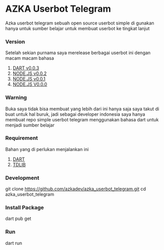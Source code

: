 # AZKA Userbot Telegram

Azka userbot telegram sebuah open source userbot simple di gunakan hanya untuk sumber belajar untuk membuat userbot ke tingkat lanjut


### Version
Setelah sekian purnama saya merelease berbagai userbot ini dengan macam macam bahasa

1. [DART v0.0.3]()
2. [NODE.JS v0.0.2](https://github.com/azkadev/azka_userbot_telegram/releases/tag/v0.0.2-stable-tdl-lib)
3. [NODE.JS v0.0.1](https://github.com/azkadev/azka_userbot_telegram/releases/tag/v0.0.1-stable-Airgram)
4. [NODE.JS V0.0.0](https://github.com/azkadev/azka_userbot_telegram/releases/tag/V0.0.0-stable)

### Warning

Buka saya tidak bisa membuat yang lebih dari ini hanya saja saya takut di buat untuk hal buruk, jadi sebagai developer indonesia saya hanya membuat repo simple userbot telegram menggunakan bahasa dart untuk menjadi sumber belajar

### Requirement
Bahan yang di perlukan menjalankan ini 

1. [DART](https://dart.dev/)
2. [TDLIB](https://github.com/tdlib/td)

### Development

git clone https://github.com/azkadev/azka_userbot_telegram.git
cd azka_userbot_telegram

### Install Package

dart pub get

### Run

dart run